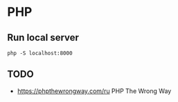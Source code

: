# PHP

## Run local server

    php -S localhost:8000

## TODO

* https://phpthewrongway.com/ru PHP The Wrong Way
